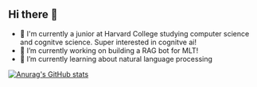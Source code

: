## Hi there 👋

- 📌 I'm currently a junior at Harvard College studying computer science and cognitve science. Super interested in cognitve ai!
- 🔭 I’m currently working on building a RAG bot for MLT!
- 🌱 I’m currently learning about natural language processing

[![Anurag's GitHub stats](https://github-readme-stats.vercel.app/api?username=itzelts)](https://github.com/itzelts/github-readme-stats)
<!--
**itzelts/Itzelts** is a ✨ _special_ ✨ repository because its `README.md` (this file) appears on your GitHub profile.

Here are some ideas to get you started:

- 🔭 I’m currently working on ...
- 🌱 I’m currently learning ...
- 👯 I’m looking to collaborate on ...
- 🤔 I’m looking for help with ...
- 💬 Ask me about ...
- 📫 How to reach me: ...
- 😄 Pronouns: ...
- ⚡ Fun fact: ...
-->
